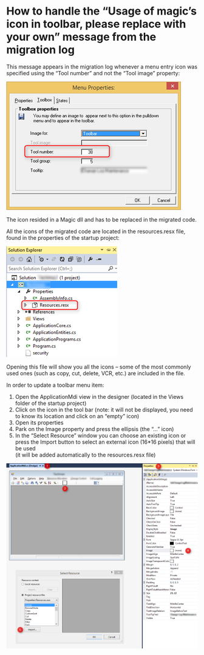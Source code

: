 ﻿# How to handle the “Usage of magic’s icon in toolbar, please replace with your own” message from the migration log

This message appears in the migration log whenever a menu entry icon was specified using the “Tool number” and not the “Tool image” property:

![](Menu_properties_Tool_number.png)

The icon resided in a Magic dll and has to be replaced in the migrated code.

All the icons of the migrated code are located in the resources.resx file, found in the properties of the startup project:

![](Solution_explorer_resources.png)

Opening this file will show you all the icons – some of the most commonly used ones (such as copy, cut, delete, VCR, etc.) are included in the file.

In order to update a toolbar menu item:

1. Open the ApplicationMdi view in the designer (located in the Views folder of the startup project)  
2. Click on the icon in the tool bar (note: it will not be displayed, you need to know its location and click on an “empty” icon)  
3. Open its properties  
4. Park on the Image property and press the ellipsis (the “…” icon)  
5. In the “Select Resource” window you can choose an existing icon or press the Import button to select an external icon (16*16 pixels) that will be used  
(it will be added automatically to the resources.resx file)

![](ApplicationMDI_tool.png)
 